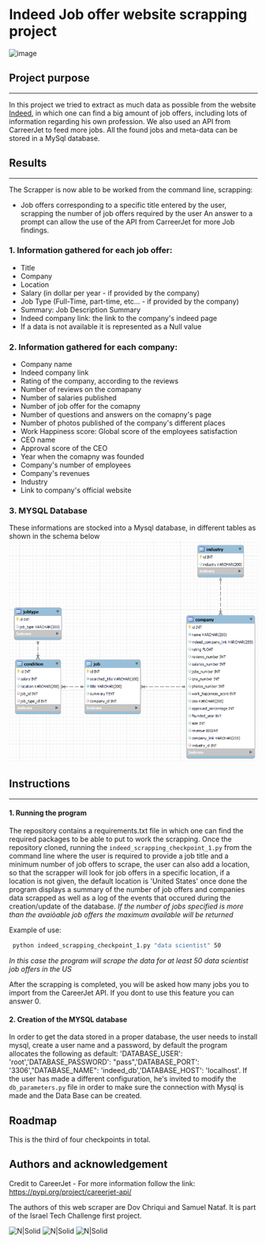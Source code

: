 # Indeed Job offer website scrapping project


![image](https://user-images.githubusercontent.com/93139204/156459023-a6cfaa74-d43d-4c27-992a-9f21f1e40ab3.png)



## Project purpose 
---
In this project we tried to extract as much data as possible from the website [Indeed](https://www.indeed.com/jobs?q=Data%20Scientist&l=United%20States&vjk=92ecfcf3e426868a), in which one can find a big amount of job offers, including lots of information regarding his own profession. We also used an API from CarreerJet to feed more jobs. All the found jobs and meta-data can be stored in a MySql database.

## Results
---
The Scrapper is now able to be worked from the command line, scrapping:
- Job offers corresponding to a specific title entered by the user, scrapping the number of job offers required by the user
An answer to a prompt can allow the use of the API from CarreerJet for more Job findings.

 ### 1. Information gathered for each job offer:
-	Title
- Company
-	Location
-	Salary (in dollar per year - if provided by the company)
-	Job Type (Full-Time, part-time, etc… - if provided by the company)
-	Summary: Job Description Summary
-	Indeed company link: the link to the company's indeed page
-	If a data is not available it is represented as a Null value

### 2. Information gathered for each company:
- Company name
- Indeed company link
- Rating of the company, according to the reviews 
- Number of reviews on the comapany 
- Number of salaries published 
- Number of job offer for the comapny
- Number of questions and answers on the comapny's page
- Number of photos published of the company's different places
- Work Happiness score: Global score of the employees satisfaction
- CEO name
- Approval score of the CEO
- Year when the comapny was founded 
- Company's number of employees 
- Company's revenues 
- Industry
- Link to company's official website

### 3. MYSQL Database
These informations are stocked into a Mysql database, in different tables as shown in the schema below
![N|Solid](https://github.com/chriquidov/ITCscrapping/blob/main/ERM_DB.png?raw=true)

## Instructions 
---
#### 1. Running the program 
The repository contains a requirements.txt file in which one can find the required packages to be able to put to work the scrapping. 
Once the repository cloned, running the ```indeed_scrapping_checkpoint_1.py``` from the command line where the user is required to provide a job title and a minimum number of job offers to scrape, the user can also add a location, so that the scrapper will look for job offers in a specific location, if a location is not given, the default location is 'United States' once done the program displays a summary of the number of job offers and companies data scrapped as well as a log of the events that occured during the creation/update of the database. 
*If the number of jobs specified is more than the avaiòable job offers the maximum available will be returned*

Example of use: 
```bash
 python indeed_scrapping_checkpoint_1.py "data scientist" 50
```
*In this case the program will scrape the data for at least 50 data scientist job offers in the US* 

After the scrapping is completed, you will be asked how many jobs you to import from the CareerJet API. If you dont to use this feature you can answer 0.

#### 2. Creation of the MYSQL database
In order to get the data stored in a proper database, the user needs to install mysql, create a user name and a password, by default the program allocates the following as default: 'DATABASE_USER': 'root','DATABASE_PASSWORD': "pass",'DATABASE_PORT': '3306',"DATABASE_NAME": 'indeed_db','DATABASE_HOST': 'localhost'. If the user has made a different configuration, he's invited to modify the ```db_parameters.py``` file in order to make sure the connection with Mysql is made and the Data Base can be created.

 ## Roadmap
This is the third of four checkpoints in total.

## Authors and acknowledgement 
Credit to CareerJet - For more information follow the link: https://pypi.org/project/careerjet-api/

The authors of this web scraper are Dov Chriqui and Samuel Nataf.
It is part of the Israel Tech Challenge first project.



![N|Solid](https://encrypted-tbn0.gstatic.com/images?q=tbn:ANd9GcQypgIpsSV7mTbOAPAwGwxJ3o0n5lZTelnfeQ&usqp=CAU) ![N|Solid](https://i.pinimg.com/originals/8a/c6/6b/8ac66b8b69031605b3c8fad50fdaf4cc.jpg) ![N|Solid](http://www.analyticshero.com/wp-content/uploads/2012/10/data_story.jpg)


